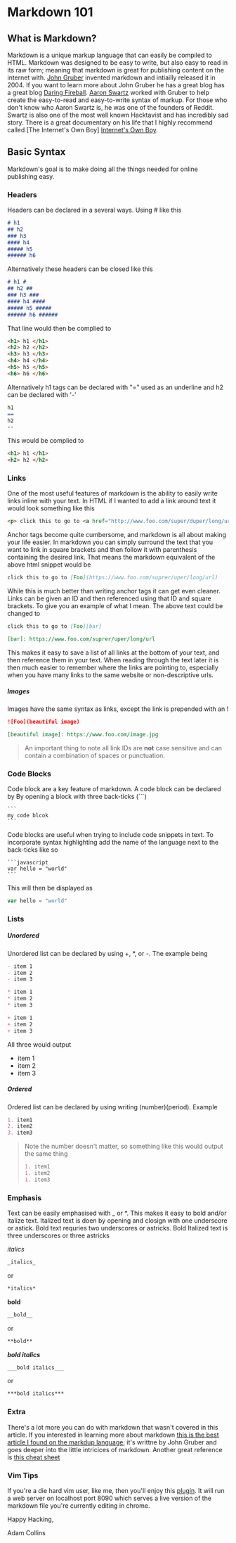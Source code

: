 Markdown 101
===========


What is Markdown?
----------------

Markdown is a unique markup language that can easily be compiled to HTML. Markdown 
was designed to be easy to write, but also easy to read in its raw form; meaning 
that markdown is great for publishing content on the internet with.
[John Gruber][John Gruber Wiki] invented markdown and intiailly released it
in 2004. If you want to learn more about John Gruber he has a great blog
has a great blog [Daring Fireball][Daring Fireball].
[Aaron Swartz][Aaron Swartz Wiki] worked with Gruber to help create the easy-to-read 
and easy-to-write syntax of markup.
For those who don't know who Aaron Swartz is, he was one of the founders of Reddit.
Swartz is also one of the most well known Hacktavist and has incredibly sad story.
There is a great documentary on his life that I highly recommend called [The Internet's
Own Boy] [Internet's Own Boy].


Basic Syntax
------------

Markdown's goal is to make doing all the things needed for online publishing easy.

### Headers ###

Headers can be declared in a several ways. Using # like this

```markdown
# h1
## h2
### h3
#### h4
##### h5
###### h6
```

Alternatively these headers can be closed like this

```markdown
# h1 #
## h2 ##
### h3 ###
#### h4 ####
##### h5 #####
###### h6 ######
```

That line would then be complied to

```html
<h1> h1 </h1>
<h2> h2 </h2>
<h3> h3 </h3>
<h4> h4 </h4>
<h5> h5 </h5>
<h6> h6 </h6>
```

Alternatively h1 tags can be declared with "=" used as an underline and h2 can be declared
with '-'

```markdown
h1
==
h2
--
```

This would be complied to

```html
<h1> h1 </h1>
<h2> h2 </h2>
```

### Links ###

One of the most useful features of markdown is the ability to easily write links inline with your
text. In HTML if I wanted to add a link around text it would look something like
this

```html
<p> click this to go to <a href="http://www.foo.com/super/duper/long/url"> Foo </a> </p>
```

Anchor tags become quite cumbersome, and markdown is all about making your life easier.
In markdown you can simply surround the text that you want to link in square brackets
and then follow it with parenthesis containing the desired link. That means the
markdown equivalent of the above html snippet would be

```markdown
click this to go to [Foo](https://www.foo.com/suprer/uper/long/url)
```

While this is much better than writing anchor tags it can get even cleaner.
Links can be given an ID and then referenced using that ID and square brackets.
To give you an example of what I mean. The above text could be changed to

```markdown
click this to go to [Foo][bar]

[bar]: https://www.foo.com/suprer/uper/long/url
```

This makes it easy to save a list of all links at the bottom of your text, and
then reference them in your text. When reading through the text later it is then
much easier to remember where the links are pointing to, especially when you have
many links to the same website or non-descriptive urls. 

##### Images #####

Images have the same syntax as links, except the link is prepended with an \!

```markdown
![Foo](beautiful image)

[beautiful image]: https://www.foo.com/image.jpg
```
> An important thing to note all link IDs are __not__ case sensitive and can contain
  a combination of spaces or punctuation.

### Code Blocks ###

Code block are a key feature of markdown. A code block can be declared by
By opening a block with three back-ticks (\`\`\`\)

    ```
    my code blcok
    ```

Code blocks are useful when trying to include code snippets in text.
To incorporate syntax highlighting add the name of the language next to the back-ticks
like so

    ```javascript
    var hello = "world"
    ```
This will then be displayed as

```javascript
var hello = "world"
```

### Lists ###

##### Unordered ######

Unordered list can be declared by using \+, \*, or \-. The example being

```markdown
- item 1
- item 2
- item 3
```


```markdown
* item 1
* item 2
* item 3
```

```markdown
+ item 1
+ item 2
+ item 3
```

All three would output

- item 1
- item 2
- item 3


##### Ordered #####

Ordered list can be declared by using writing (number)(period). Example

```markdown
1. item1
2. item2
3. item3
```

> Note the number doesn't matter, so something like this would output the same thing
> ```markdown
> 1. item1
> 1. item2
> 1. item3
> ```

### Emphasis ###

Text can be easily emphasised with \_ or  \*. This makes it easy to bold and/or
italize text. Italized text is doen by opening and closign with one underscore or astick.
Bold text requries two underscores or astricks. Bold Italized text is three underscores
or three astricks

_italics_

```markdown
_italics_
```
or

```markdown
*italics*
```

__bold__

```markdown
__bold__
```
or

```markdown
**bold**
```

___bold italics___

```markdown
___bold italics___
```
or

```markdown
***bold italics***
```


### Extra ###

There's a lot more you can do with markdown that wasn't covered in this article.
If you interested in learning more about markdown [this is the best article I found
on the markdup language][Daring Fireball Markdown Syntax]; it's writtne by John Gruber
and goes deeper into the little intricices of markdown. Another great reference
is [this cheat sheet][Cheat sheet]


### Vim Tips ####

If you're a die hard vim user, like me, then you'll enjoy this [plugin][Vim Instant Markdown Plugin].
It will run a web server on localhost port 8090 which serves a live
version of the markdown file you're currently editing in chrome.

Happy Hacking,

Adam Collins



[John Gruber Wiki]: https://en.wikipedia.org/wiki/John_Gruber
[Aaron Swartz Wiki]: https://en.wikipedia.org/wiki/Aaron_Swartz
[Daring Fireball Markdown Intro]: https://daringfireball.net/projects/markdown/
[Daring Fireball Markdown Editor]: https://daringfireball.net/projects/markdown/dingus
[Daring Fireball Markdown Syntax]: https://daringfireball.net/projects/markdown/syntax#overview
[Daring Fireball]: http://daringfireball.net/
[Internet's Own Boy]: https://www.youtube.com/watch?v=aahlupnq8NQ
[Cheat sheet]: https://github.com/adam-p/markdown-here/wiki/Markdown-Here-Cheatsheet
[Vim Instant Markdown Plugin]: https://github.com/suan/vim-instant-markdown
